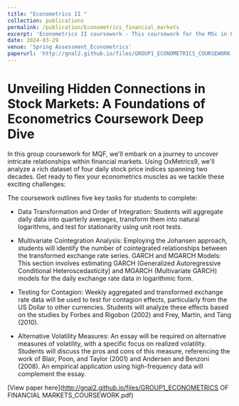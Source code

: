 ```yaml
---
title: "Econometrics II "
collection: publications
permalink: /publication/Econometrics_financial_markets
excerpt: 'Econometrics II coursework - This coursework for the MSc in Quantitative Finance dives into econometrics of financial markets, specifically focusing on foreign exchange rates. The provided data covers daily exchange rates for four major currencies against the Euro from September 2003 to September 2023.'
date: 2024-03-29
venue: 'Spring Assessment_Econometrics'
paperurl: 'http://gnal2.github.io/files/GROUP1_ECONOMETRICS_COURSEWORK.pdf'
---
```

Unveiling Hidden Connections in Stock Markets: A Foundations of Econometrics Coursework Deep Dive
====

In this group coursework for MQF, we'll embark on a journey to uncover intricate relationships within financial markets. Using OxMetrics9, we'll analyze a rich dataset of four daily stock price indices spanning two decades. Get ready to flex your econometrics muscles as we tackle these exciting challenges:

The coursework outlines five key tasks for students to complete:

* Data Transformation and Order of Integration: Students will aggregate daily data into quarterly averages, transform them into natural logarithms, and test for stationarity using unit root tests.

* Multivariate Cointegration Analysis: Employing the Johansen approach, students will identify the number of cointegrated relationships between the transformed exchange rate series.
GARCH and MGARCH Models: This section involves estimating GARCH (Generalized Autoregressive Conditional Heteroscedasticity) and MGARCH (Multivariate GARCH) models for the daily exchange rate data in logarithmic form.

* Testing for Contagion: Weekly aggregated and transformed exchange rate data will be used to test for contagion effects, particularly from the US Dollar to other currencies. Students will analyze these effects based on the studies by Forbes and Rigobon (2002) and Frey, Martin, and Tang (2010).

* Alternative Volatility Measures: An essay will be required on alternative measures of volatility, with a specific focus on realized volatility. Students will discuss the pros and cons of this measure, referencing the work of Blair, Poon, and Taylor (2001) and Andersen and Benzoni (2008). An empirical application using high-frequency data will complement the essay.


[View paper here](http://gnal2.github.io/files/GROUP1_ECONOMETRICS OF FINANCIAL MARKETS_COURSEWORK.pdf)

